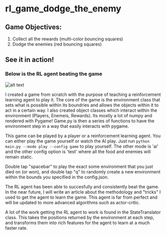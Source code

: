 # rl_game_dodge_the_enemy

## Game Objectives:

1. Collect all the rewards (multi-color bouncing squares)
2. Dodge the enemies (red bouncing squares)

## See it in action!

### Below is the RL agent beating the game

![alt text](https://github.com/candrasc/rl_game_dodge_the_enemy/blob/main/read_me_images/ezgif-2-b3433a7c00d1.gif "RL Agent Victory")

I created a game from scratch with the purpose of teaching a reinforcement learning agent to play it. The core of the game is the environment class that sets what is possible within its boundries and allows the objects within it to act in a certain way. I also created object classes which interact within the environment (Players, Enemeis, Rewards). Its mostly a lot of numpy and rendered with Pygame! Game.py is then a series of functions to have the environment step in a way that easily interacts with pygame.

This game can be played by a player or a reinforcement learning agent. You can either play the game yourself or watch the AI play. Just run `python main.py --mode play --config game` to play yourself. The other mode is 'ai' and the other config option is 'test' where all the food and enemies will remain static.

Double tap "spacebar" to play the exact some environment that you just died on (or won), and double tap "q" to randomly create a new environment within the bounds you specified in the config.json.

The RL agent has been able to succesfully and consistently beat the game. In the near future, I will write an article about the methodology and "tricks" I used to get the agent to learn the game. This agent is far from perfect and will be updated to more advanced algorithms such as actor-critic.

A lot of the work getting the RL agent to work is found in the StateTranslator class. This takes the positions returned by the environment at each step, and transforms them into rich features for the agent to learn at a much faster rate.
